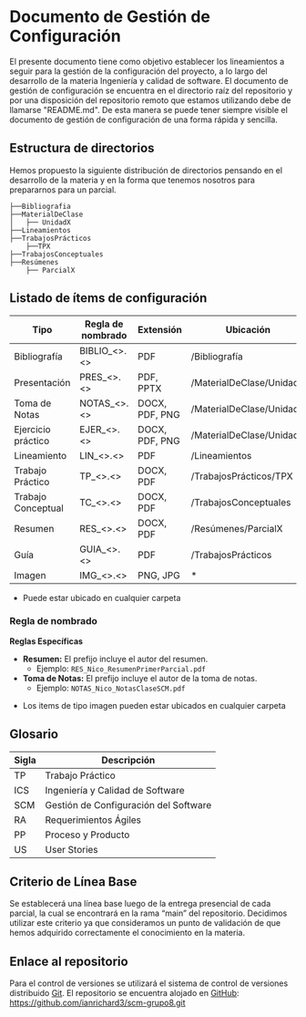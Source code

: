 # Documento de Gestión de Configuración
El presente documento tiene como objetivo establecer los lineamientos a seguir para la gestión de la configuración del proyecto, a lo largo del desarrollo de la materia Ingeniería y calidad de software.
El documento de gestión de configuración se encuentra en el directorio raíz del repositorio y por una disposición del repositorio remoto que estamos utilizando debe de llamarse "README.md". De esta manera se puede tener siempre visible el documento de gestión de configuración de una forma rápida y sencilla.

## Estructura de directorios
Hemos propuesto la siguiente distribución de directorios pensando en el desarrollo de la materia y en la forma que tenemos nosotros para prepararnos para un parcial.

```
├──Bibliografia
├──MaterialDeClase
│   ├── UnidadX
├──Lineamientos
├──TrabajosPrácticos
    ├──TPX
├──TrabajosConceptuales
├──Resúmenes
    ├── ParcialX
```

## Listado de ítems de configuración

| Tipo               | Regla de nombrado | Extensión          | Ubicación                          |
|--------------------|---------|--------------------|------------------------------------|
| Bibliografía       | BIBLIO_<<nombreItem>>.<<ext>>  | PDF                | /Bibliografía                      |
| Presentación       | PRES_<<nombreItem>>.<<ext>>    | PDF, PPTX          | /MaterialDeClase/UnidadX           |
| Toma de Notas      | NOTAS_<<nombreItem>>.<<ext>>   | DOCX, PDF, PNG     | /MaterialDeClase/UnidadX           |
| Ejercicio práctico | EJER_<<nombreItem>>.<<ext>>    | DOCX, PDF, PNG     | /MaterialDeClase/UnidadX           |
| Lineamiento        | LIN_<<nombreItem>>.<<ext>>     | PDF                | /Lineamientos                      |
| Trabajo Práctico   | TP_<<nombreItem>>.<<ext>>      | DOCX, PDF          | /TrabajosPrácticos/TPX             |
| Trabajo Conceptual | TC_<<nombreItem>>.<<ext>>      | DOCX, PDF          | /TrabajosConceptuales              |
| Resumen            | RES_<<nombreItem>>.<<ext>>     | DOCX, PDF          | /Resúmenes/ParcialX                |
| Guía               | GUIA_<<nombreItem>>.<<ext>>    | PDF                | /TrabajosPrácticos                 |
| Imagen               | IMG_<<nombreItem>>.<<ext>>    | PNG, JPG                | *                 |

* Puede estar ubicado en cualquier carpeta

### Regla de nombrado

**Reglas Específicas**
- **Resumen:** El prefijo incluye el autor del resumen.
  - Ejemplo: `RES_Nico_ResumenPrimerParcial.pdf`
- **Toma de Notas:** El prefijo incluye el autor de la toma de notas.
  - Ejemplo: `NOTAS_Nico_NotasClaseSCM.pdf`

* Los items de tipo imagen pueden estar ubicados en cualquier carpeta


## Glosario

|Sigla | Descripción|
|---|---|
|TP| Trabajo Práctico|
|ICS | Ingeniería y Calidad de Software|
|SCM| Gestión de Configuración del Software|
|RA| Requerimientos Ágiles|
|PP| Proceso y Producto|
|US| User Stories|

## Criterio de Línea Base
Se establecerá una línea base luego de la entrega presencial de cada parcial, la cual se encontrará en la rama “main” del repositorio. 
Decidimos utilizar este criterio ya que consideramos un punto de validación de que hemos adquirido correctamente el conocimiento en la materia.

## Enlace al repositorio
Para el control de versiones se utilizará el sistema de control de versiones distribuido [Git](https://git-scm.com/).
El repositorio se encuentra alojado en [GitHub](https://github.com/ianrichard3/scm-grupo8.git): https://github.com/ianrichard3/scm-grupo8.git
